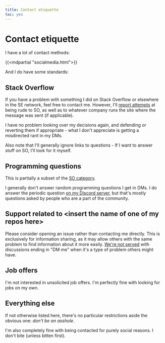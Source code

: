 ```yaml
---
title: Contact etiquette
toc: yes
---
```


# Contact etiquette

I have a lot of contact methods:

{{<mdpartial "socialmedia.html">}}

And I do have some standards:

## Stack Overflow

If you have a problem with something I did on Stack Overflow or elsewhere in the SE network, feel free to contact me. However, I'll [report attempts](https://meta.stackoverflow.com/a/380083/6296561) at being rude to SO, as well as to whatever company runs the site where the message was sent (if applicable).

I have no problem looking over my decisions again, and defending or reverting them if appropriate - what I don't appreciate is getting a misdirected rant in my DMs.

Also note that I'll generally ignore links to questions - If I want to answer stuff on SO, I'll look for it myself.

## Programming questions

This is partially a subset of the [SO category](#stack-overflow).

I generally don't answer random programming questions I get in DMs. I do answer the periodic question [on my Discord server](#somediscord), but that's mostly questions asked by people who are a part of the community.

## Support related to &lt;insert the name of one of my repos here&gt;

Please consider opening an issue rather than contacting me directly. This is exclusively for information sharing, as it may allow others with the same problem to find information about it more easily. [We're not served](https://xkcd.com/979/) with discussions ending in "DM me" when it's a type of problem others might have.

## Job offers

I'm not interested in unsolicited job offers. I'm perfectly fine with looking for jobs on my own.

## Everything else

If not otherwise listed here, there's no particular restrictions aside the obvious one: _don't be an asshole_.

I'm also completely fine with being contacted for purely social reasons. I don't bite (unless bitten first).

